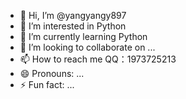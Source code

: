 - 👋 Hi, I’m @yangyangy897
- 👀 I’m interested in Python
- 🌱 I’m currently learning Python
- 💞️ I’m looking to collaborate on ...
- 📫 How to reach me QQ：1973725213
- 😄 Pronouns: ...
- ⚡ Fun fact: ...

<!---
yangyangy897/yangyangy897 is a ✨ special ✨ repository because its `README.md` (this file) appears on your GitHub profile.
You can click the Preview link to take a look at your changes.
--->
